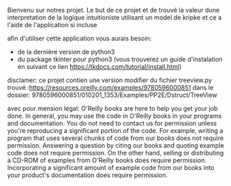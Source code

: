 Bienvenu sur notres projet.
Le but de ce projet et de trouvé la valeur dune interpretation de la logique intuitioniste utilisant un model de kripke
et ce a l'aide de l'application si incluse

afin d'utiliser cette application vous aurais besoin:
 - de la dernière version de python3
 - du package tkinter pour python3 (vous trouverez un guide d'instalation en suivant ce lien https://tkdocs.com/tutorial/install.html)






disclamer:
  ce projet contien une version modifier du fichier treeview.py
  trouvé :https://resources.oreilly.com/examples/9780596000851 
  dans le dossier: 9780596000851/010201_1353/Examples/PP2E/Dstruct/TreeView

avec pour mension légal:
   O'Reilly books are here to help you get your job done. In general, you may use the code in O'Reilly books in your programs   and documentation. You do not need to contact us for permission unless you're reproducing a significant portion of the code. For  example, writing a program that uses several chunks of code from our books does not require permission. Answering a question by citing our books and quoting example code does not require permission. On the other hand, selling or distributing a CD-ROM of examples from O'Reilly books does require permission. Incorporating a significant amount of example code from our books into your product's documentation does require permission.


